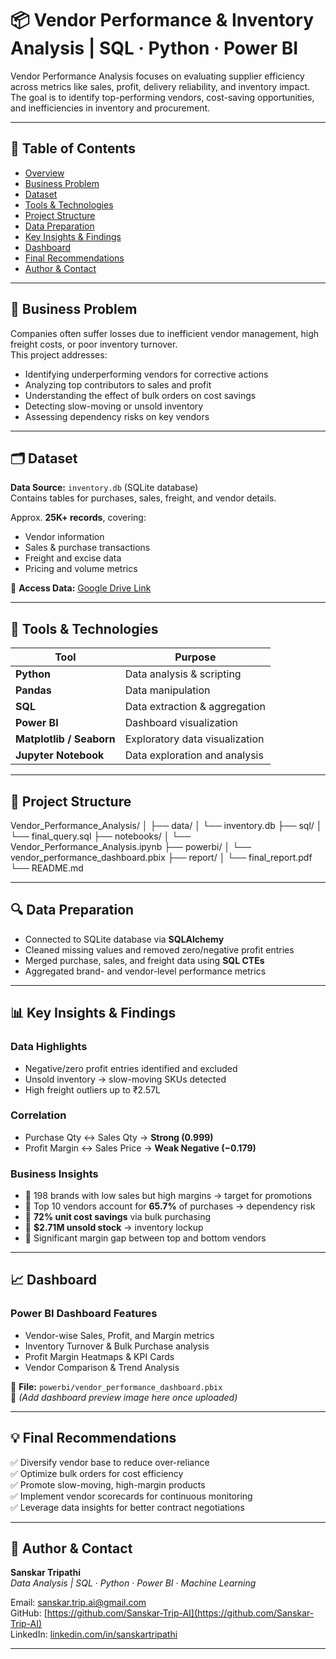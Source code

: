 # 📦 Vendor Performance & Inventory Analysis | SQL · Python · Power BI  

Vendor Performance Analysis focuses on evaluating supplier efficiency across metrics like sales, profit, delivery reliability, and inventory impact. The goal is to identify top-performing vendors, cost-saving opportunities, and inefficiencies in inventory and procurement.

---

## 📘 Table of Contents
- [Overview](#-vendor-performance-analysis)
- [Business Problem](#-business-problem)
- [Dataset](#️-dataset)
- [Tools & Technologies](#-tools--technologies)
- [Project Structure](#-project-structure)
- [Data Preparation](#-data-preparation)
- [Key Insights & Findings](#-key-insights--findings)
- [Dashboard](#-dashboard)
- [Final Recommendations](#-final-recommendations)
- [Author & Contact](#-author--contact)

---

## 🧩 Business Problem

Companies often suffer losses due to inefficient vendor management, high freight costs, or poor inventory turnover.  
This project addresses:

- Identifying underperforming vendors for corrective actions  
- Analyzing top contributors to sales and profit  
- Understanding the effect of bulk orders on cost savings  
- Detecting slow-moving or unsold inventory  
- Assessing dependency risks on key vendors  

---

## 🗂️ Dataset

**Data Source:** `inventory.db` (SQLite database)  
Contains tables for purchases, sales, freight, and vendor details.

Approx. **25K+ records**, covering:
- Vendor information  
- Sales & purchase transactions  
- Freight and excise data  
- Pricing and volume metrics  

📁 **Access Data:** [Google Drive Link](https://drive.google.com/file/d/1OycGXzQfY5aKn1kbR07l_Qw7pQ_hlrkp/view?usp=sharing)

---

## 🧰 Tools & Technologies

| Tool | Purpose |
|------|----------|
| **Python** | Data analysis & scripting |
| **Pandas** | Data manipulation |
| **SQL** | Data extraction & aggregation |
| **Power BI** | Dashboard visualization |
| **Matplotlib / Seaborn** | Exploratory data visualization |
| **Jupyter Notebook** | Data exploration and analysis |

---

## 🧱 Project Structure
Vendor_Performance_Analysis/
│
├── data/
│ └── inventory.db
├── sql/
│ └── final_query.sql
├── notebooks/
│ └── Vendor_Performance_Analysis.ipynb
├── powerbi/
│ └── vendor_performance_dashboard.pbix
├── report/
│ └── final_report.pdf
└── README.md

---

## 🔍 Data Preparation

- Connected to SQLite database via **SQLAlchemy**  
- Cleaned missing values and removed zero/negative profit entries  
- Merged purchase, sales, and freight data using **SQL CTEs**  
- Aggregated brand- and vendor-level performance metrics  

---

## 📊 Key Insights & Findings

### Data Highlights
- Negative/zero profit entries identified and excluded  
- Unsold inventory → slow-moving SKUs detected  
- High freight outliers up to ₹2.57L  

### Correlation
- Purchase Qty ↔ Sales Qty → **Strong (0.999)**  
- Profit Margin ↔ Sales Price → **Weak Negative (−0.179)**  

### Business Insights
- 🔹 198 brands with low sales but high margins → target for promotions  
- 🔹 Top 10 vendors account for **65.7%** of purchases → dependency risk  
- 🔹 **72% unit cost savings** via bulk purchasing  
- 🔹 **$2.71M unsold stock** → inventory lockup  
- 🔹 Significant margin gap between top and bottom vendors  

---

## 📈 Dashboard

### Power BI Dashboard Features
- Vendor-wise Sales, Profit, and Margin metrics  
- Inventory Turnover & Bulk Purchase analysis  
- Profit Margin Heatmaps & KPI Cards  
- Vendor Comparison & Trend Analysis  

📁 **File:** `powerbi/vendor_performance_dashboard.pbix`  
📸 *(Add dashboard preview image here once uploaded)*

---

## 💡 Final Recommendations

✅ Diversify vendor base to reduce over-reliance  
✅ Optimize bulk orders for cost efficiency  
✅ Promote slow-moving, high-margin products  
✅ Implement vendor scorecards for continuous monitoring  
✅ Leverage data insights for better contract negotiations  


---

## 👤 Author & Contact  
**Sanskar Tripathi**  
_Data Analysis | SQL · Python · Power BI · Machine Learning_  


Email: [sanskar.trip.ai@gmail.com](mailto:sanskar.trip.ai@gmail.com)  
GitHub: [https://github.com/Sanskar-Trip-AI](https://github.com/Sanskar-Trip-AI)  
LinkedIn: [linkedin.com/in/sanskartripathi](https://www.linkedin.com/in/sanskartripathi)

---

